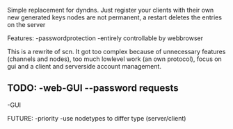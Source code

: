 Simple replacement for dyndns.
Just register your clients with their own new generated keys
nodes are not permanent, a restart deletes the entries on the server

Features:
-passwordprotection
-entirely controllable by webbrowser

This is a rewrite of scn.
It got too complex because of unnecessary features (channels and nodes), too much lowlevel work (an own protocol), focus on gui and a client and serverside account management.

TODO:
-web-GUI
--password requests
------
-GUI

FUTURE:
-priority
-use nodetypes to differ type (server/client)
